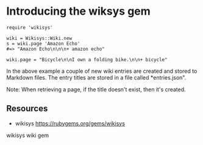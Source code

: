 # Introducing the wiksys gem

    require 'wikisys'

    wiki = Wikisys::Wiki.new
    s = wiki.page 'Amazon Echo'
    #=> "Amazon Echo\n\n\n+ amazon echo" 

    wiki.page = "Bicycle\n\nI own a folding bike.\n\n+ bicycle"

In the above example a couple of new wiki entries are created and stored to Markdown files. The entry titles are stored in a file called *entries.json".

Note: When retrieving a page, if the title doesn't exist, then it's created.

## Resources

* wikisys https://rubygems.org/gems/wikisys

wikisys wiki gem
